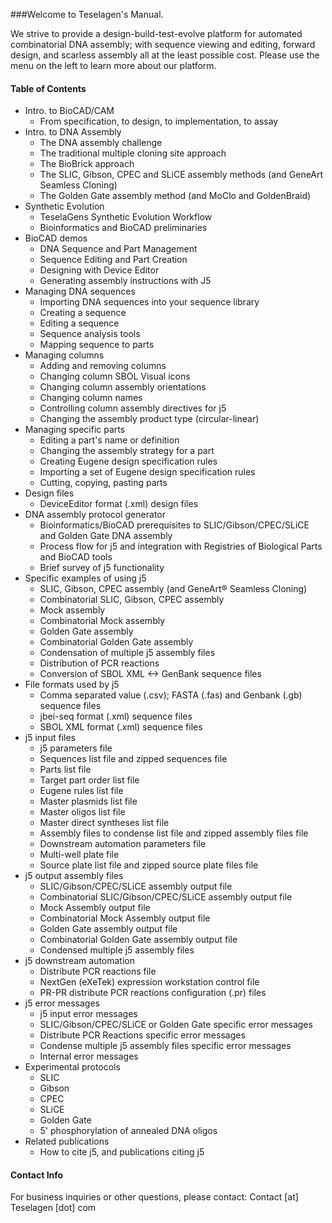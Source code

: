 ###Welcome to Teselagen's Manual. 

We strive to provide a design-build-test-evolve platform for automated combinatorial DNA assembly; with sequence viewing and editing, forward design, and scarless assembly all at the least possible cost. Please use the menu on the left to learn more about our platform. 

#### Table of Contents

* Intro. to BioCAD/CAM
    * From specification, to design, to implementation, to assay
* Intro. to DNA Assembly
    * The DNA assembly challenge
    * The traditional multiple cloning site approach
    * The BioBrick approach
    * The SLIC, Gibson, CPEC and SLiCE assembly methods (and GeneArt Seamless Cloning)
    * The Golden Gate assembly method (and MoClo and GoldenBraid)
* Synthetic Evolution
    * TeselaGens Synthetic Evolution Workflow
    * Bioinformatics and BioCAD preliminaries
* BioCAD demos
    * DNA Sequence and Part Management
    * Sequence Editing and Part Creation
    * Designing with Device Editor
    * Generating assembly instructions with J5
* Managing DNA sequences
    * Importing DNA sequences into your sequence library
    * Creating a sequence
    * Editing a sequence
    * Sequence analysis tools
    * Mapping sequence to parts
* Managing columns
    * Adding and removing columns
    * Changing column SBOL Visual icons
    * Changing column assembly orientations
    * Changing column names
    * Controlling column assembly directives for j5
    * Changing the assembly product type (circular-linear)
* Managing specific parts
    * Editing a part's name or definition
    * Changing the assembly strategy for a part
    * Creating Eugene design specification rules
    * Importing a set of Eugene design specification rules
    * Cutting, copying, pasting parts
* Design files
    * DeviceEditor format (.xml) design files
* DNA assembly protocol generator
    * Bioinformatics/BioCAD prerequisites to SLIC/Gibson/CPEC/SLiCE and Golden Gate DNA assembly
    * Process flow for j5 and integration with Registries of Biological Parts and BioCAD tools
    * Brief survey of j5 functionality
* Specific examples of using j5
    * SLIC, Gibson, CPEC assembly (and GeneArt® Seamless Cloning)
    * Combinatorial SLIC, Gibson, CPEC assembly
    * Mock assembly
    * Combinatorial Mock assembly
    * Golden Gate assembly
    * Combinatorial Golden Gate assembly
    * Condensation of multiple j5 assembly files
    * Distribution of PCR reactions
    * Conversion of SBOL XML &lt;-&gt; GenBank sequence files
* File formats used by j5
    * Comma separated value (.csv); FASTA (.fas) and Genbank (.gb) sequence files
    * jbei-seq format (.xml) sequence files
    * SBOL XML format (.xml) sequence files
* j5 input files
    * j5 parameters file
    * Sequences list file and zipped sequences file
    * Parts list file
    * Target part order list file
    * Eugene rules list file
    * Master plasmids list file
    * Master oligos list file
    * Master direct syntheses list file
    * Assembly files to condense list file and zipped assembly files file
    * Downstream automation parameters file
    * Multi-well plate file
    * Source plate list file and zipped source plate files file
* j5 output assembly files
    * SLIC/Gibson/CPEC/SLiCE assembly output file
    * Combinatorial SLIC/Gibson/CPEC/SLiCE assembly output file
    * Mock Assembly output file
    * Combinatorial Mock Assembly output file
    * Golden Gate assembly output file
    * Combinatorial Golden Gate assembly output file
    * Condensed multiple j5 assembly files
* j5 downstream automation
    * Distribute PCR reactions file
    * NextGen (eXeTek) expression workstation control file
    * PR-PR distribute PCR reactions configuration (.pr) files
* j5 error messages
    * j5 input error messages
    * SLIC/Gibson/CPEC/SLiCE or Golden Gate specific error messages
    * Distribute PCR Reactions specific error messages
    * Condense multiple j5 assembly files specific error messages
    * Internal error messages
* Experimental protocols
    * SLIC
    * Gibson
    * CPEC
    * SLiCE
    * Golden Gate
    * 5' phosphorylation of annealed DNA oligos
* Related publications
    * How to cite j5, and publications citing j5

#### Contact Info

For business inquiries or other questions, please contact: Contact [at] Teselagen [dot] com